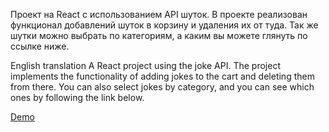 Проект на React с использованием API шуток. В проекте реализован функционал добавлений шуток в корзину и удаления их от туда. Так же шутки можно выбрать по категориям, а каким вы можете глянуть по ссылке ниже.

English translation
A React project using the joke API. The project implements the functionality of adding jokes to the cart and deleting them from there. You can also select jokes by category, and you can see which ones by following the link below.

[Demo](https://deffalko.github.io/react-jokes/)

